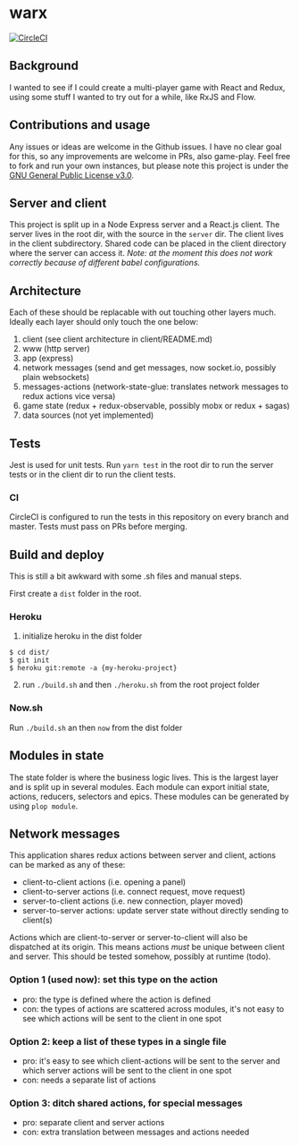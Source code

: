 # warx

[![CircleCI](https://circleci.com/gh/nextminds/warx.svg?style=svg&circle-token=c45171ab3d2003483aa8bf817be834375ecdae5e)](https://circleci.com/gh/nextminds/warx)

## Background

I wanted to see if I could create a multi-player game with React and
Redux, using some stuff I wanted to try out for a while, like RxJS and
Flow.

## Contributions and usage

Any issues or ideas are welcome in the Github issues. I have no clear
goal for this, so any improvements are welcome in PRs, also game-play.
Feel free to fork and run your own instances, but please note this
project is under the [GNU General Public License v3.0](LICENSE).

## Server and client
This project is split up in a Node Express server and a React.js client.
The server lives in the root dir, with the source in the `server` dir.
The client lives in the client subdirectory. Shared code can be placed in
the client directory where the server can access it. *Note: at the moment
this does not work correctly because of different babel configurations.*

## Architecture

Each of these should be replacable with out touching other layers much. Ideally each layer should only touch the one below:

1. client (see client architecture in client/README.md)
2. www (http server)
3. app (express)
4. network messages (send and get messages, now socket.io, possibly plain websockets)
5. messages-actions (network-state-glue: translates network messages to redux actions vice versa)
6. game state (redux + redux-observable, possibly mobx or redux + sagas)
7. data sources (not yet implemented)

## Tests
Jest is used for unit tests. Run `yarn test` in the root dir to run the
server tests or in the client dir to run the client tests.

### CI
CircleCI is configured to run the tests in this repository on every
branch and master. Tests must pass on PRs before merging.

## Build and deploy

This is still a bit awkward with some .sh files and manual steps.

First create a `dist` folder in the root.

### Heroku
1. initialize heroku in the dist folder

```
$ cd dist/
$ git init
$ heroku git:remote -a {my-heroku-project}
```

2. run `./build.sh` and then `./heroku.sh` from the root project folder

### Now.sh
Run `./build.sh` an then `now` from the dist folder

## Modules in state
The state folder is where the business logic lives. This is the largest layer and
is split up in several modules. Each module can export initial state, actions,
reducers, selectors and epics. These modules can be generated by using `plop module`.

## Network messages
This application shares redux actions between server and client, actions can be
marked as any of these:

- client-to-client actions (i.e. opening a panel)
- client-to-server actions (i.e. connect request, move request)
- server-to-client actions (i.e. new connection, player moved)
- server-to-server actions: update server state without directly sending to client(s)

Actions which are client-to-server or server-to-client will also be dispatched
at its origin. This means actions *must* be unique between client and server.
This should be tested somehow, possibly at runtime (todo).

### Option 1 (used now): set this type on the action
- pro: the type is defined where the action is defined
- con: the types of actions are scattered across modules, it's not easy to see
which actions will be sent to the client in one spot

### Option 2: keep a list of these types in a single file
- pro: it's easy to see which client-actions will be sent to the server and which
server actions will be sent to the client in one spot
- con: needs a separate list of actions

### Option 3: ditch shared actions, for special messages
- pro: separate client and server actions
- con: extra translation between messages and actions needed
